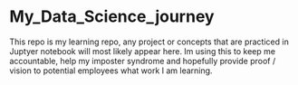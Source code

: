 # My_Data_Science_journey
This repo is my learning repo, any project or concepts that are practiced in Juptyer notebook will most likely appear here. Im using this to keep me accountable, help my imposter syndrome and hopefully provide proof / vision to potential employees what work I am learning.

